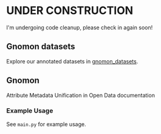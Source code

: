 # UNDER CONSTRUCTION
I'm undergoing code cleanup, please check in again soon!

## Gnomon datasets
Explore our annotated datasets in [gnomon_datasets](https://github.com/cchristodoulaki/gnomon/tree/main/gnomon_datasets).

## Gnomon
Attribute Metadata Unification in Open Data documentation

### Example Usage
See `main.py` for example usage.

